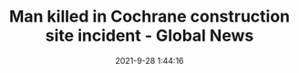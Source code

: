 ---
"title": "Man killed in Cochrane construction site incident - Global News"
"date": "2021-9-28 1:44:16"
"feed_name": "GOOGLENEWSCONSTRUCTION"
"feed_website": "https://news.google.com/search?q=construction%2Bincident&hl=en-US&gl=US&ceid=US:en"
"feed_rss": "https://news.google.com/rss/search?q=construction%2Bincident&hl=en-US&gl=US&ceid=US:en"
"link": "https://globalnews.ca/news/8225483/cochrane-worker-death/"
"source": "{'href': 'https://globalnews.ca', 'title': 'Global News'}"
"file": "_posts/2021-1-1-1b783bf6bef9da369b3ab1d6c40e49addfd72158.md"
"accident": "1"
"drilling": "0"
"dead": "1"
"injured": "0"
"arrested": "0"
"where": "construction site"
"place": "unknown place"
---